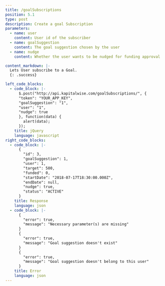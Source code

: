 ```yaml
---
title: /goalSubscriptions
position: 5.1
type: post
description: Create a goal Subscription
parameters:
  - name: user
    content: User id of the subscriber
  - name: goalSuggestion
    content: The goal suggestion chosen by the user
  - name: nudge
    content: Whether the user wants to be nudged for funding approval 

content_markdown: |-
  Lets User subscribe to a Goal.
  {: .success}

left_code_blocks:
  - code_block: |-
      $.post("http://api.kapitalwise.com/goalSubscriptions/", {
      "token": "YOUR_APP_KEY",
      "goalSuggestion": "1",
      "user": "1",
      "nudge": true
      }, function(data) {
        alert(data);
      });
    title: jQuery
    language: javascript
right_code_blocks:
  - code_block: |-
      {
        "id": 3,
        "goalSuggestion": 1,
        "user": 1,
        "target": 500,
        "funded": 0,
        "startDate": "2018-07-17T18:30:00.000Z",
        "endDate": null,
        "nudge": true,
        "status": "ACTIVE"
      }
    title: Response
    language: json
  - code_block: |-
      {
        "error": true,
        "message": "Necessary parameter(s) are missing"
      }
      {
        "error": true,
        "message": "Goal suggestion doesn't exist"
      }
      {
        "error": true,
        "message": "Goal suggestion doesn't belong to this user"
      }
    title: Error
    language: json
---
```

